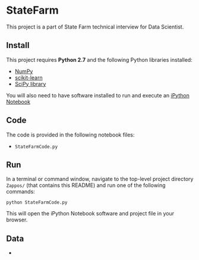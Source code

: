 # StateFarm
This project is a part of State Farm technical interview for Data Scientist.

## Install

This project requires **Python 2.7** and the following Python libraries installed:

- [NumPy](http://www.numpy.org/)
- [scikit-learn](http://scikit-learn.org/stable/)
- [SciPy library](http://www.scipy.org/scipylib/index.html)

You will also need to have software installed to run and execute an [iPython Notebook](http://ipython.org/notebook.html)

## Code

The code is provided in the following notebook files:

- ```StateFarmCode.py```

## Run

In a terminal or command window, navigate to the top-level project directory `Zappos/` (that contains this README) and run one of the following commands:

```python StateFarmCode.py```  

This will open the iPython Notebook software and project file in your browser.

## Data

- ``````: this is the data file provided by Zappos.
